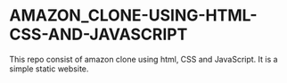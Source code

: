 # AMAZON_CLONE-USING-HTML-CSS-AND-JAVASCRIPT
This repo consist of amazon clone using html, CSS and JavaScript. It is a simple static website. 
